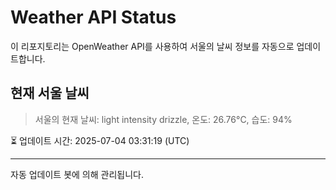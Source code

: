 
# Weather API Status

이 리포지토리는 OpenWeather API를 사용하여 서울의 날씨 정보를 자동으로 업데이트합니다.

## 현재 서울 날씨
> 서울의 현재 날씨: light intensity drizzle, 온도: 26.76°C, 습도: 94%

⏳ 업데이트 시간: 2025-07-04 03:31:19 (UTC)

---
자동 업데이트 봇에 의해 관리됩니다.

